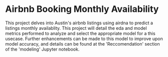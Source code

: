 # Airbnb Booking Monthly Availability

This project delves into Austin's airbnb listings using airdna to predict a listings monthly availablity. This project will detail the eda and model metrics performed to analyze and select the appropriate model for a this usecase. Further enhancements can be made to this model to improve upon model accuracy, and details can be found at the 'Reccomendation' section of the 'modeling' Jupyter notebook.